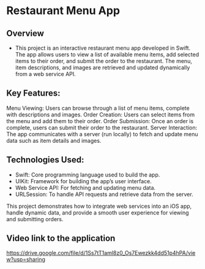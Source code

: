 # Restaurant Menu App

## Overview
- This project is an interactive restaurant menu app developed in Swift. The app allows users to view a list of available menu items, add selected items to their order, and submit the order to the restaurant. The menu, item descriptions, and images are retrieved and updated dynamically from a web service API.

## Key Features:
Menu Viewing: Users can browse through a list of menu items, complete with descriptions and images.
Order Creation: Users can select items from the menu and add them to their order.
Order Submission: Once an order is complete, users can submit their order to the restaurant.
Server Interaction: The app communicates with a server (run locally) to fetch and update menu data such as item details and images.

## Technologies Used:
- Swift: Core programming language used to build the app.
- UIKit: Framework for building the app’s user interface.
- Web Service API: For fetching and updating menu data.
- URLSession: To handle API requests and retrieve data from the server.
  
This project demonstrates how to integrate web services into an iOS app, handle dynamic data, and provide a smooth user experience for viewing and submitting orders.

## Video link to the application
https://drive.google.com/file/d/1Ss7tT1aml8z0_Os7Ewezkk4dd51p4hPA/view?usp=sharing
